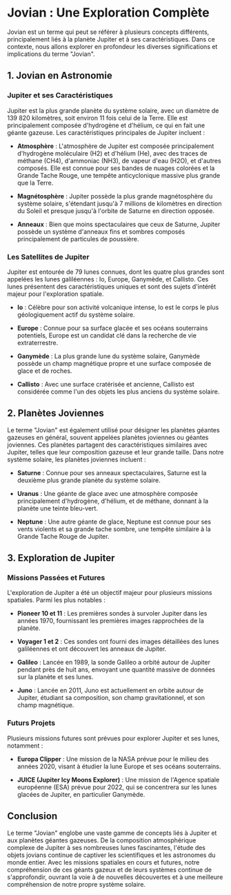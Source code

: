 # Jovian : Une Exploration Complète

Jovian est un terme qui peut se référer à plusieurs concepts différents, principalement liés à la planète Jupiter et à ses caractéristiques. Dans ce contexte, nous allons explorer en profondeur les diverses significations et implications du terme "Jovian".

## 1. **Jovian en Astronomie**

### Jupiter et ses Caractéristiques
Jupiter est la plus grande planète du système solaire, avec un diamètre de 139 820 kilomètres, soit environ 11 fois celui de la Terre. Elle est principalement composée d'hydrogène et d'hélium, ce qui en fait une géante gazeuse. Les caractéristiques principales de Jupiter incluent :

- **Atmosphère** : L'atmosphère de Jupiter est composée principalement d'hydrogène moléculaire (H2) et d'hélium (He), avec des traces de méthane (CH4), d'ammoniac (NH3), de vapeur d'eau (H2O), et d'autres composés. Elle est connue pour ses bandes de nuages colorées et la Grande Tache Rouge, une tempête anticyclonique massive plus grande que la Terre.
  
- **Magnétosphère** : Jupiter possède la plus grande magnétosphère du système solaire, s'étendant jusqu'à 7 millions de kilomètres en direction du Soleil et presque jusqu'à l'orbite de Saturne en direction opposée.

- **Anneaux** : Bien que moins spectaculaires que ceux de Saturne, Jupiter possède un système d'anneaux fins et sombres composés principalement de particules de poussière.

### Les Satellites de Jupiter
Jupiter est entourée de 79 lunes connues, dont les quatre plus grandes sont appelées les lunes galiléennes : Io, Europe, Ganymède, et Callisto. Ces lunes présentent des caractéristiques uniques et sont des sujets d'intérêt majeur pour l'exploration spatiale.

- **Io** : Célèbre pour son activité volcanique intense, Io est le corps le plus géologiquement actif du système solaire.
  
- **Europe** : Connue pour sa surface glacée et ses océans souterrains potentiels, Europe est un candidat clé dans la recherche de vie extraterrestre.

- **Ganymède** : La plus grande lune du système solaire, Ganymède possède un champ magnétique propre et une surface composée de glace et de roches.

- **Callisto** : Avec une surface cratérisée et ancienne, Callisto est considérée comme l'un des objets les plus anciens du système solaire.

## 2. **Planètes Joviennes**

Le terme "Jovian" est également utilisé pour désigner les planètes géantes gazeuses en général, souvent appelées planètes joviennes ou géantes joviennes. Ces planètes partagent des caractéristiques similaires avec Jupiter, telles que leur composition gazeuse et leur grande taille. Dans notre système solaire, les planètes joviennes incluent :

- **Saturne** : Connue pour ses anneaux spectaculaires, Saturne est la deuxième plus grande planète du système solaire.
  
- **Uranus** : Une géante de glace avec une atmosphère composée principalement d'hydrogène, d'hélium, et de méthane, donnant à la planète une teinte bleu-vert.

- **Neptune** : Une autre géante de glace, Neptune est connue pour ses vents violents et sa grande tache sombre, une tempête similaire à la Grande Tache Rouge de Jupiter.

## 3. **Exploration de Jupiter**

### Missions Passées et Futures
L'exploration de Jupiter a été un objectif majeur pour plusieurs missions spatiales. Parmi les plus notables :

- **Pioneer 10 et 11** : Les premières sondes à survoler Jupiter dans les années 1970, fournissant les premières images rapprochées de la planète.
  
- **Voyager 1 et 2** : Ces sondes ont fourni des images détaillées des lunes galiléennes et ont découvert les anneaux de Jupiter.

- **Galileo** : Lancée en 1989, la sonde Galileo a orbité autour de Jupiter pendant près de huit ans, envoyant une quantité massive de données sur la planète et ses lunes.

- **Juno** : Lancée en 2011, Juno est actuellement en orbite autour de Jupiter, étudiant sa composition, son champ gravitationnel, et son champ magnétique.

### Futurs Projets
Plusieurs missions futures sont prévues pour explorer Jupiter et ses lunes, notamment :

- **Europa Clipper** : Une mission de la NASA prévue pour le milieu des années 2020, visant à étudier la lune Europe et ses océans souterrains.

- **JUICE (Jupiter Icy Moons Explorer)** : Une mission de l'Agence spatiale européenne (ESA) prévue pour 2022, qui se concentrera sur les lunes glacées de Jupiter, en particulier Ganymède.

## Conclusion

Le terme "Jovian" englobe une vaste gamme de concepts liés à Jupiter et aux planètes géantes gazeuses. De la composition atmosphérique complexe de Jupiter à ses nombreuses lunes fascinantes, l'étude des objets jovians continue de captiver les scientifiques et les astronomes du monde entier. Avec les missions spatiales en cours et futures, notre compréhension de ces géants gazeux et de leurs systèmes continue de s'approfondir, ouvrant la voie à de nouvelles découvertes et à une meilleure compréhension de notre propre système solaire.